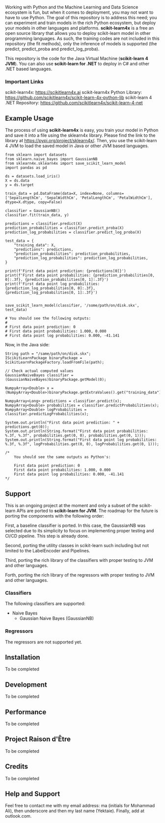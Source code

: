 Working with Python and the Machine Learning and Data Science ecosystem is fun, but
when it comes to deployment, you may not want to have to use Python. The goal of this
repository is to address this need; you can experiment and train models in the rich
Python ecosystem, but deploy your models in other languages and platforms.
**scikit-learn4x** is a free an open source library that allows you to deploy
scikit-learn model in other programming languages. As such, the training codes are not
included in this repository (the fit methods), only the inference of models is
supported (the predict, predict_proba and predict_log_proba).

This repository is the code for the Java Virtual Machine (**scikit-learn 4 JVM**).
You can also use **scikit-learn for .NET** to deploy in C# and other .NET based
languages.

### Important Links

scikit-learn4x: https://scikitlearn4x.ai
scikit-learn4x Python Library: https://github.com/scikitlearn4x/scikit-learn-4x-python-lib
scikit-learn 4 .NET Repository: https://github.com/scikitlearn4x/scikit-learn-4-net

## Example Usage

The process of using **scikit-learn4x** is easy, you train your model in Python and
save it into a file using the sklearn4x library. Please find the link to the library
at https://pypi.org/project/sklearn4x/. Then, you use the scikit-learn 4 JVM to load
the saved model in Java or other JVM based languages.

```
from sklearn import datasets
from sklearn.naive_bayes import GaussianNB
from sklearn4x.sklearn4x import save_scikit_learn_model
import pandas as pd

ds = datasets.load_iris()
X = ds.data
y = ds.target

train_data = pd.DataFrame(data=X, index=None, columns=['SepalLengthCm', 'SepalWidthCm', 'PetalLengthCm', 'PetalWidthCm'], dtype=X.dtype, copy=False)

classifier = GaussianNB()
classifier.fit(train_data, y)

predictions = classifier.predict(X)
prediction_probabilities = classifier.predict_proba(X)
prediction_log_probabilities = classifier.predict_log_proba(X)

test_data = {
    "training_data": X,
    "predictions": predictions,
    "prediction_probabilities": prediction_probabilities,
    "prediction_log_probabilities": prediction_log_probabilities,
}

print(f'First data point prediction: {predictions[0]}')
print(f'First data point probabilities: {prediction_probabilities[0, 0]:.3f}, {prediction_probabilities[0, 1]:.3f}')
print(f'First data point log probabilities: {prediction_log_probabilities[0, 0]:.3f}, {prediction_log_probabilities[0, 1]:.3f}')


save_scikit_learn_model(classifier, '/some/path/on/disk.skx', test_data)

# You should see the following outputs:
#
# First data point prediction: 0
# First data point probabilities: 1.000, 0.000
# First data point log probabilities: 0.000, -41.141
```

Now, in the Java side:

```
String path = "/same/path/on/disk.skx";
IScikitLearnPackage binaryPackage = ScikitLearnPackageFactory.loadFromFile(path);

// Check actual computed values
GaussianNaiveBayes classifier = (GaussianNaiveBayes)binaryPackage.getModel(0);

NumpyArray<Double> x = (NumpyArray<Double>)binaryPackage.getExtraValues().get("training_data");

NumpyArray<Long> predictions = classifier.predict(x);
NumpyArray<Double> probabilities = classifier.predictProbabilities(x);
NumpyArray<Double> logProbabilities = classifier.predictLogProbabilities(x);

System.out.println("First data point prediction: " + predictions.get(0));
System.out.println(String.format("First data point probabilities: %.3f, %.3f", probabilities.get(0, 0), probabilities.get(0, 1)));
System.out.println(String.format("First data point log probabilities: %.3f, %.3f", logProbabilities.get(0, 0), logProbabilities.get(0, 1)));

/*
    You should see the same outputs as Python's:

    First data point prediction: 0
    First data point probabilities: 1.000, 0.000
    First data point log probabilities: 0.000, -41.141
*/
```

## Support

This is an ongoing project at the moment and only a subset of the scikit-learn APIs
are ported to **scikit-learn for JVM**. The roadmap for the future is porting the
components with the following order:

First, a baseline classifier is ported. In this case, the GaussianNB was selected due
to its simplicity to focus on implementing proper testing and CI/CD pipeline. This step
is already done.

Second, porting the utility classes in scikit-learn such including but not limited to
the LabelEncoder and Pipelines.

Third, porting the rich library of the classifiers with proper testing to JVM and
other languages.

Forth, porting the rich library of the regressors with proper testing to JVM and
other languages.

### Classifiers

The following classifiers are supported:

* Naive Bayes
    - Gaussian Naive Bayes (GaussianNB)

### Regressors

The regressors are not supported yet.

## Installation

To be completed

## Development

To be completed

## Performance

To be completed

## Project Raison d'Être

To be completed

## Credits

To be completed

## Help and Support

Feel free to contact me with my email address:
ma (initials for Mohammad Ali), then underscore and then my last name (Yektaie). Finally,
add at outlook.com.

